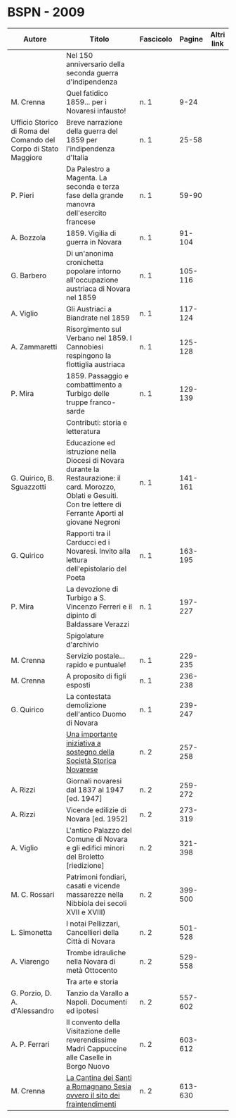 # BSPN - 2009

| Autore                                                          | Titolo                                                                                                                                                               | Fascicolo | Pagine  | Altri link |
|-----------------------------------------------------------------|----------------------------------------------------------------------------------------------------------------------------------------------------------------------|-----------|---------|------------|
|                                                                 | Nel 150 anniversario della seconda guerra d'indipendenza                                                                                                             |           |         |            |
| M. Crenna                                                       | Quel fatidico 1859... per i Novaresi infausto!                                                                                                                       | n. 1      | 9-24    |            |
| Ufficio Storico di Roma del Comando del Corpo di Stato Maggiore | Breve narrazione della guerra del 1859 per l'indipendenza d'Italia                                                                                                   | n. 1      | 25-58   |            |
| P. Pieri                                                        | Da Palestro a Magenta. La seconda e terza fase della grande manovra dell'esercito francese                                                                           | n. 1      | 59-90   |            |
| A. Bozzola                                                      | 1859. Vigilia di guerra in Novara                                                                                                                                    | n. 1      | 91-104  |            |
| G. Barbero                                                      | Di un'anonima cronichetta popolare intorno all'occupazione austriaca di Novara nel 1859                                                                              | n. 1      | 105-116 |            |
| A. Viglio                                                       | Gli Austriaci a Biandrate nel 1859                                                                                                                                   | n. 1      | 117-124 |            |
| A. Zammaretti                                                   | Risorgimento sul Verbano nel 1859. I Cannobiesi respingono la flottiglia austriaca                                                                                   | n. 1      | 125-128 |            |
| P. Mira                                                         | 1859. Passaggio e combattimento a Turbigo delle truppe franco-sarde                                                                                                  | n. 1      | 129-139 |            |
|                                                                 | Contributi: storia e letteratura                                                                                                                                     |           |         |            |
| G. Quirico, B. Sguazzotti                                       | Educazione ed istruzione nella Diocesi di Novara durante la Restaurazione: il card. Morozzo, Oblati e Gesuiti. Con tre lettere di Ferrante Aporti al giovane Negroni | n. 1      | 141-161 |            |
| G. Quirico                                                      | Rapporti tra il Carducci ed i Novaresi. Invito alla lettura dell'epistolario del Poeta                                                                               | n. 1      | 163-195 |            |
| P. Mira                                                         | La devozione di Turbigo a S. Vincenzo Ferreri e il dipinto di Baldassare Verazzi                                                                                     | n. 1      | 197-227 |            |
|                                                                 | Spigolature d'archivio                                                                                                                                               |           |         |            |
| M. Crenna                                                       | Servizio postale... rapido e puntuale!                                                                                                                               | n. 1      | 229-235 |            |
| M. Crenna                                                       | A proposito di figli esposti                                                                                                                                         | n. 1      | 236-238 |            |
| G. Quirico                                                      | La contestata demolizione dell'antico Duomo di Novara                                                                                                                | n. 1      | 239-247 |            |
|                                                                 | [Una importante iniziativa a sostegno della Società Storica Novarese](http://www.ssno.it/SSN/ssn_sost.html#rizzi)                                                    | n. 2      | 257-258 |            |
| A. Rizzi                                                        | Giornali novaresi dal 1837 al 1947 [ed. 1947]                                                                                                                        | n. 2      | 259-272 |            |
| A. Rizzi                                                        | Vicende edilizie di Novara [ed. 1952]                                                                                                                                | n. 2      | 273-319 |            |
| A. Viglio                                                       | L'antico Palazzo del Comune di Novara e gli edifici minori del Broletto [riedizione]                                                                                 | n. 2      | 321-398 |            |
| M. C. Rossari                                                   | Patrimoni fondiari, casati e vicende massarezze nella Nibbiola dei secoli XVII e XVIII)                                                                              | n. 2      | 399-500 |            |
| L. Simonetta                                                    | I notai Pellizzari, Cancellieri della Città di Novara                                                                                                                | n. 2      | 501-528 |            |
| A. Viarengo                                                     | Trombe idrauliche nella Novara di metà Ottocento                                                                                                                     | n. 2      | 529-558 |            |
|                                                                 | Tra arte e storia                                                                                                                                                    |           |         |            |
| G. Porzio, D. A. d'Alessandro                                   | Tanzio da Varallo a Napoli. Documenti ed ipotesi                                                                                                                     | n. 2      | 557-602 |            |
| A. P. Ferrari                                                   | Il convento della Visitazione delle reverendissime Madri Cappuccine alle Caselle in Borgo Nuovo                                                                      | n. 2      | 603-612 |            |
| M. Crenna                                                       | [La Cantina dei Santi a Romagnano Sesia ovvero il sito dei fraintendimenti](http://www.ssno.it/SSN/ssn_attiv_santi.html#cantina)                                     | n. 2      | 613-630 |            |
